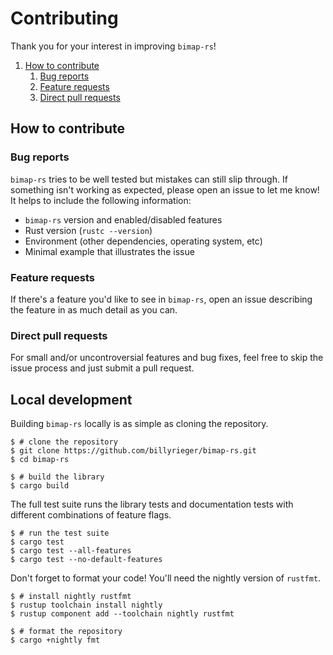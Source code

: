 # Contributing

Thank you for your interest in improving `bimap-rs`!

1. [How to contribute](#how-to-contribute)
    1. [Bug reports](#bug-reports)
    1. [Feature requests](#feature-requests)
    1. [Direct pull requests](#direct-pull-reqests)

## How to contribute

### Bug reports

`bimap-rs` tries to be well tested but mistakes can still slip through. If something isn't working
as expected, please open an issue to let me know! It helps to include the following information:

- `bimap-rs` version and enabled/disabled features
- Rust version (`rustc --version`)
- Environment (other dependencies, operating system, etc)
- Minimal example that illustrates the issue

### Feature requests

If there's a feature you'd like to see in `bimap-rs`, open an issue describing the feature in
as much detail as you can.

### Direct pull requests

For small and/or uncontroversial features and bug fixes, feel free to skip the issue process and
just submit a pull request.

## Local development

Building `bimap-rs` locally is as simple as cloning the repository.

```shell
$ # clone the repository
$ git clone https://github.com/billyrieger/bimap-rs.git
$ cd bimap-rs

$ # build the library
$ cargo build
```

The full test suite runs the library tests and documentation tests with different combinations of
feature flags.

```shell
$ # run the test suite
$ cargo test
$ cargo test --all-features
$ cargo test --no-default-features
```

Don't forget to format your code! You'll need the nightly version of `rustfmt`.

```shell
$ # install nightly rustfmt
$ rustup toolchain install nightly
$ rustup component add --toolchain nightly rustfmt

$ # format the repository
$ cargo +nightly fmt
```
